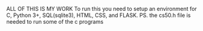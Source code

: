 ALL OF THIS IS MY WORK
To run this you need to setup an environment for C, Python 3+, SQL(sqlite3), HTML, CSS, and FLASK.
PS. the cs50.h file is needed to run some of the c programs 
